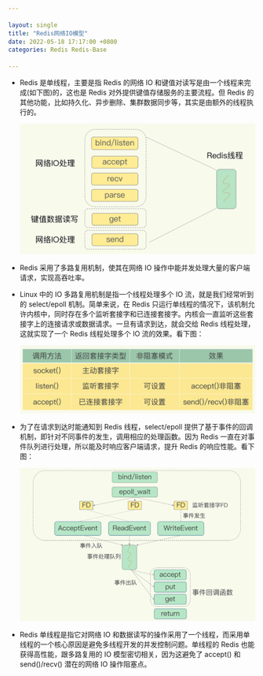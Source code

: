 ```yaml
---

layout: single  
title: "Redis网络IO模型"  
date: 2022-05-18 17:17:00 +0800   
categories: Redis Redis-Base

---
```


* Redis 是单线程，主要是指 Redis 的网络 IO 和键值对读写是由一个线程来完成(如下图)的，这也是 Redis 对外提供键值存储服务的主要流程。但 Redis 的其他功能，比如持久化、异步删除、集群数据同步等，其实是由额外的线程执行的。
	
	![redis基本IO模型](/assets/img/redis基本IO模型.jpg)

*  Redis 采用了多路复用机制，使其在网络 IO 操作中能并发处理大量的客户端请求，实现高吞吐率。
*  Linux 中的 IO 多路复用机制是指一个线程处理多个 IO 流，就是我们经常听到的 select/epoll 机制。简单来说，在 Redis 只运行单线程的情况下，该机制允许内核中，同时存在多个监听套接字和已连接套接字。内核会一直监听这些套接字上的连接请求或数据请求。一旦有请求到达，就会交给 Redis 线程处理，这就实现了一个 Redis 线程处理多个 IO 流的效果。看下图：
	
	![Redis套接字类型与非阻塞设置](/assets/img/Redis套接字类型与非阻塞设置.jpg)
	
*  为了在请求到达时能通知到 Redis 线程，select/epoll 提供了基于事件的回调机制，即针对不同事件的发生，调用相应的处理函数。因为 Redis 一直在对事件队列进行处理，所以能及时响应客户端请求，提升 Redis 的响应性能。看下图：

	![基于多路复用的Redis高性能IO模型](/assets/img/基于多路复用的Redis高性能IO模型.jpg)
  
*  Redis 单线程是指它对网络 IO 和数据读写的操作采用了一个线程，而采用单线程的一个核心原因是避免多线程开发的并发控制问题。单线程的 Redis 也能获得高性能，跟多路复用的 IO 模型密切相关，因为这避免了 accept() 和 send()/recv() 潜在的网络 IO 操作阻塞点。